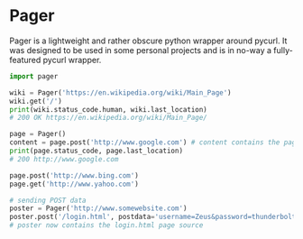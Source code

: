# Pager

Pager is a lightweight and rather obscure python wrapper around pycurl. It was designed to be used in some personal projects and is in no-way a fully-featured pycurl wrapper.

```python
import pager

wiki = Pager('https://en.wikipedia.org/wiki/Main_Page')
wiki.get('/')
print(wiki.status_code.human, wiki.last_location)
# 200 OK https://en.wikipedia.org/wiki/Main_Page/

page = Pager()
content = page.post('http://www.google.com') # content contains the page source
print(page.status_code, page.last_location)
# 200 http://www.google.com

page.post('http://www.bing.com')
page.get('http://www.yahoo.com')

# sending POST data
poster = Pager('http://www.somewebsite.com')
poster.post('/login.html', postdata='username=Zeus&password=thunderbolt')
# poster now contains the login.html page source
```
